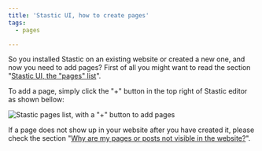 ```yaml
---
title: 'Stastic UI, how to create pages'
tags:
  - pages

---
```

So you installed Stastic on an existing website or created a new one, and now you need to add pages? First of all you might want to read the section "[Stastic UI, the "pages" list](/docs/stastic-ui-the-pages-list)".

To add a page, simply click the "+" button in the top right of Stastic editor as shown bellow:


![Stastic pages list, with a "+" button to add pages](https://www.stastic.net//assets/2019-08-04-173634.png)

If a page does not show up in your website after you have created it, please check the section "[Why are my pages or posts not visible in the website?](/docs/why-are-my-pages-or-posts-not-visible-in-the-website)".
